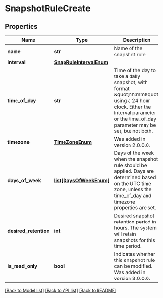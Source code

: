 # SnapshotRuleCreate

## Properties
Name | Type | Description | Notes
------------ | ------------- | ------------- | -------------
**name** | **str** | Name of the snapshot rule. | 
**interval** | [**SnapRuleIntervalEnum**](SnapRuleIntervalEnum.md) |  | [optional] 
**time_of_day** | **str** | Time of the day to take a daily snapshot, with format \&quot;hh:mm\&quot; using a 24 hour clock. Either the interval parameter or the time_of_day parameter may be set, but not both.  | [optional] 
**timezone** | [**TimeZoneEnum**](TimeZoneEnum.md) |  Was added in version 2.0.0.0. | [optional] 
**days_of_week** | [**list[DaysOfWeekEnum]**](DaysOfWeekEnum.md) | Days of the week when the snapshot rule should be applied. Days are determined based on the UTC time zone, unless the time_of_day and timezone properties are set.  | [optional] 
**desired_retention** | **int** | Desired snapshot retention period in hours. The system will retain snapshots for this time period.  | 
**is_read_only** | **bool** | Indicates whether this snapshot rule can be modified.  Was added in version 3.0.0.0. | [optional] [default to False]

[[Back to Model list]](../README.md#documentation-for-models) [[Back to API list]](../README.md#documentation-for-api-endpoints) [[Back to README]](../README.md)


